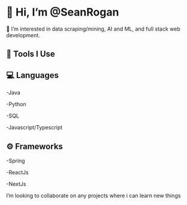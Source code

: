 # 👋 Hi, I’m @SeanRogan
👀 I’m interested in data scraping/mining, AI and ML, and full stack web development.

## 🔧 Tools I Use

## 💻 Languages

-Java

-Python

-SQL

-Javascript/Typescript

## ⚙️ Frameworks

-Spring

-ReactJs

-NextJs

I’m looking to collaborate on any projects where i can learn new things


<!---
SeanRogan/SeanRogan is a ✨ special ✨ repository because its `README.md` (this file) appears on your GitHub profile.
You can click the Preview link to take a look at your changes.
--->
